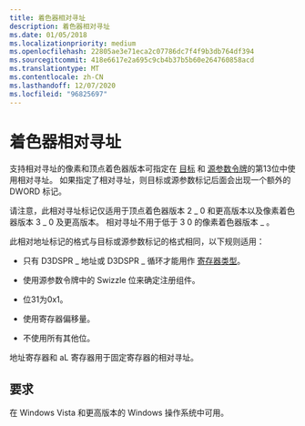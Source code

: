 ```yaml
---
title: 着色器相对寻址
description: 着色器相对寻址
ms.date: 01/05/2018
ms.localizationpriority: medium
ms.openlocfilehash: 22805ae3e71eca2c07786dc7f4f9b3db764df394
ms.sourcegitcommit: 418e6617e2a695c9cb4b37b5b60e264760858acd
ms.translationtype: MT
ms.contentlocale: zh-CN
ms.lasthandoff: 12/07/2020
ms.locfileid: "96825697"
---
```

# <a name="shader-relative-addressing"></a>着色器相对寻址

支持相对寻址的像素和顶点着色器版本可指定在 [目标](destination-parameter-token.md) 和 [源参数令牌](source-parameter-token.md)的第13位中使用相对寻址。 如果指定了相对寻址，则目标或源参数标记后面会出现一个额外的 DWORD 标记。

请注意，此相对寻址标记仅适用于顶点着色器版本 2 \_ 0 和更高版本以及像素着色器版本 3 \_ 0 及更高版本。 相对寻址不用于低于 3 0 的像素着色器版本 \_ 。

此相对地址标记的格式与目标或源参数标记的格式相同，以下规则适用：

-   只有 D3DSPR \_ 地址或 D3DSPR \_ 循环才能用作 [寄存器类型](/windows-hardware/drivers/ddi/d3d9types/ne-d3d9types-_d3dshader_param_register_type)。

-   使用源参数令牌中的 Swizzle 位来确定注册组件。

-   位31为0x1。

-   使用寄存器偏移量。

-   不使用所有其他位。

地址寄存器和 aL 寄存器用于固定寄存器的相对寻址。

## <a name="requirements"></a>要求

在 Windows Vista 和更高版本的 Windows 操作系统中可用。
